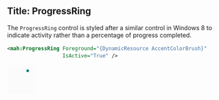 Title: ProgressRing
---

The `ProgressRing` control is styled after a similar control in Windows 8 to indicate activity rather than a percentage of progress completed.

```xml
<mah:ProgressRing Foreground="{DynamicResource AccentColorBrush}"
                  IsActive="True" />
```

![](images/progress_ring.gif)
